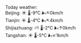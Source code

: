 Today weather:  
Beijing: ☀️ 🌡️-9°C 🌬️↖0km/h  
Tianjin: ☀️ 🌡️-4°C 🌬️↖4km/h  
Shijiazhuang: ⛅️  🌡️-2°C 🌬️↑0km/h  
Tangshan: ☀️ 🌡️-5°C 🌬️↙1km/h  
